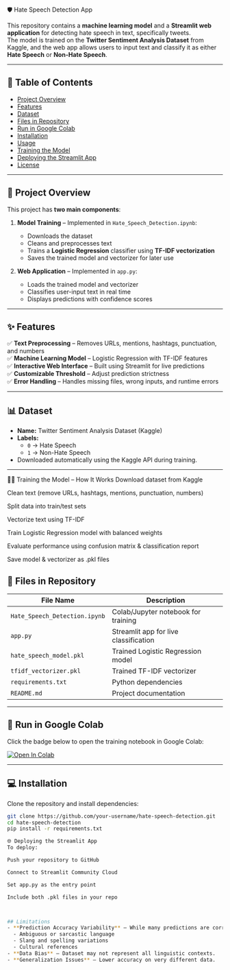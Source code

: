 🛡️ Hate Speech Detection App


This repository contains a **machine learning model** and a **Streamlit web application** for detecting hate speech in text, specifically tweets.  
The model is trained on the **Twitter Sentiment Analysis Dataset** from Kaggle, and the web app allows users to input text and classify it as either **Hate Speech** or **Non-Hate Speech**.

---

## 📌 Table of Contents
- [Project Overview](#project-overview)
- [Features](#features)
- [Dataset](#dataset)
- [Files in Repository](#files-in-repository)
- [Run in Google Colab](#run-in-google-colab)
- [Installation](#installation)
- [Usage](#usage)
- [Training the Model](#training-the-model)
- [Deploying the Streamlit App](#deploying-the-streamlit-app)
- [License](#license)

---

## 📖 Project Overview
This project has **two main components**:

1. **Model Training** – Implemented in `Hate_Speech_Detection.ipynb`:
   - Downloads the dataset
   - Cleans and preprocesses text
   - Trains a **Logistic Regression** classifier using **TF-IDF vectorization**
   - Saves the trained model and vectorizer for later use

2. **Web Application** – Implemented in `app.py`:
   - Loads the trained model and vectorizer
   - Classifies user-input text in real time
   - Displays predictions with confidence scores

---

## ✨ Features
✅ **Text Preprocessing** – Removes URLs, mentions, hashtags, punctuation, and numbers  
✅ **Machine Learning Model** – Logistic Regression with TF-IDF features  
✅ **Interactive Web Interface** – Built using Streamlit for live predictions  
✅ **Customizable Threshold** – Adjust prediction strictness  
✅ **Error Handling** – Handles missing files, wrong inputs, and runtime errors  

---

## 📊 Dataset
- **Name:** Twitter Sentiment Analysis Dataset (Kaggle)  
- **Labels:**
  - `0` → Hate Speech
  - `1` → Non-Hate Speech  
- Downloaded automatically using the Kaggle API during training.

---

🏋️‍♂️ Training the Model – How It Works
Download dataset from Kaggle

Clean text (remove URLs, hashtags, mentions, punctuation, numbers)

Split data into train/test sets

Vectorize text using TF-IDF

Train Logistic Regression model with balanced weights

Evaluate performance using confusion matrix & classification report

Save model & vectorizer as .pkl files

## 📂 Files in Repository

| File Name                  | Description |
|----------------------------|-------------|
| `Hate_Speech_Detection.ipynb`        | Colab/Jupyter notebook for training |
| `app.py`                   | Streamlit app for live classification |
| `hate_speech_model.pkl`    | Trained Logistic Regression model |
| `tfidf_vectorizer.pkl`     | Trained TF-IDF vectorizer |
| `requirements.txt`         | Python dependencies |
| `README.md`                | Project documentation |

---

## 🚀 Run in Google Colab
Click the badge below to open the training notebook in Google Colab:

[![Open In Colab](https://colab.research.google.com/assets/colab-badge.svg)]([[https://colab.research.google.com/github/your-username/hate-speech-detection/blob/main/train_model.ipynb])

---

## 💻 Installation
Clone the repository and install dependencies:
```bash
git clone https://github.com/your-username/hate-speech-detection.git
cd hate-speech-detection
pip install -r requirements.txt

🌐 Deploying the Streamlit App
To deploy:

Push your repository to GitHub

Connect to Streamlit Community Cloud

Set app.py as the entry point

Include both .pkl files in your repo



## Limitations
- **Prediction Accuracy Variability** – While many predictions are correct, some fail due to:
  - Ambiguous or sarcastic language
  - Slang and spelling variations
  - Cultural references
- **Data Bias** – Dataset may not represent all linguistic contexts.
- **Generalization Issues** – Lower accuracy on very different data.

